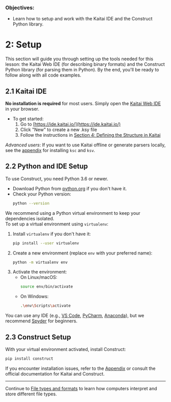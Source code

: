 ### Objectives:
* Learn how to setup and work with the Kaitai IDE and the Construct Python library.

# 2: Setup

This section will guide you through setting up the tools needed for this lesson: the Kaitai Web IDE (for describing binary formats) and the Construct Python library (for parsing them in Python). By the end, you'll be ready to follow along with all code examples.

## 2.1 Kaitai IDE

**No installation is required** for most users. Simply open the [Kaitai Web IDE](https://ide.kaitai.io/) in your browser.  
- To get started:  
  1. Go to [https://ide.kaitai.io/](https://ide.kaitai.io/)  
  2. Click "New" to create a new .ksy file  
  3. Follow the instructions in [Section 4: Defining the Structure in Kaitai](04_kaitai_basics.md)

*Advanced users*: If you want to use Kaitai offline or generate parsers locally, see the [appendix](10_appendix.md) for installing `ksc` and `ksv`.

## 2.2 Python and IDE Setup

To use Construct, you need Python 3.6 or newer.  
- Download Python from [python.org](https://www.python.org/downloads/) if you don't have it.
- Check your Python version:
    ```bash
    python --version
    ```

We recommend using a Python virtual environment to keep your dependencies isolated.  
To set up a virtual environment using `virtualenv`:

1. Install `virtualenv` if you don't have it:
    ```bash
    pip install --user virtualenv
    ```
2. Create a new environment (replace `env` with your preferred name):
    ```bash
    python -m virtualenv env
    ```
3. Activate the environment:
    - On Linux/macOS:
        ```bash
        source env/bin/activate
        ```
    - On Windows:
        ```bash
        .\env\Scripts\activate
        ```

You can use any IDE (e.g., [VS Code](https://code.visualstudio.com/), [PyCharm](https://www.jetbrains.com/pycharm/), [Anaconda](https://www.anaconda.com/)), but we recommend [Spyder](https://www.spyder-ide.org/download) for beginners.

## 2.3 Construct Setup

With your virtual environment activated, install Construct:
```bash
pip install construct
```
If you encounter installation issues, refer to the [Appendix](10_appendix.md) or consult the official documentation for Kaitai and Construct.

---
Continue to [File types and formats](03_filetype.md) to learn how computers interpret and store different file types.